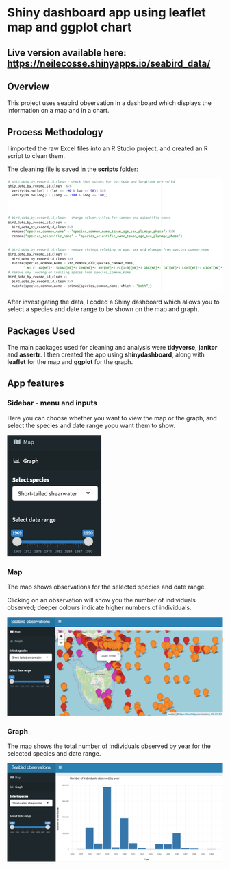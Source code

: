 # Shiny dashboard app using leaflet map and ggplot chart


## Live version available here: https://neilecosse.shinyapps.io/seabird_data/


## Overview

This project uses seabird observation in a dashboard which displays the information on a map and in a chart.



## Process Methodology

I imported the raw Excel files into an R Studio project, and created an R script to clean them.

The cleaning file is saved in the **scripts** folder:

<img src = "images/data_cleaning.png">


After investigating the data, I coded a Shiny dashboard which allows you to select a species and date range to be shown on the map and graph.



## Packages Used

The main packages used for cleaning and analysis were **tidyverse**, **janitor** and **assertr**. I then created the app using **shinydashboard**, along with **leaflet** for the map and  **ggplot** for the graph.


## App features 

### Sidebar - menu and inputs

Here you can choose whether you want to view the map or the graph, and select the species and date range yopu want them to show.


<img src = "images/inputs.png">

### Map

The map shows observations for the selected species and date range.

Clicking on an observation will show you the number of individuals observed; deeper colours indicate higher numbers of individuals.

<img src = "images/map.png">


### Graph

The map shows the total number of individuals observed by year for the selected species and date range.

<img src = "images/graph.png">






